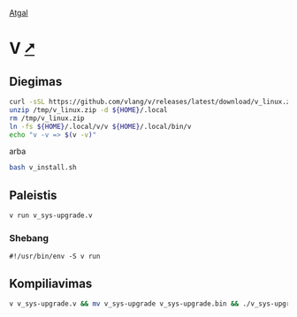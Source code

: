 [Atgal](./readme.md)

# V [&#x2B67;](https://vlang.io/)

## Diegimas

```bash
curl -sSL https://github.com/vlang/v/releases/latest/download/v_linux.zip -o /tmp/v_linux.zip
unzip /tmp/v_linux.zip -d ${HOME}/.local
rm /tmp/v_linux.zip
ln -fs ${HOME}/.local/v/v ${HOME}/.local/bin/v
echo "v -v => $(v -v)"
```

arba

```bash
bash v_install.sh
```

## Paleistis

```bash
v run v_sys-upgrade.v
```

### Shebang

```shebang
#!/usr/bin/env -S v run
```

## Kompiliavimas

```bash
v v_sys-upgrade.v && mv v_sys-upgrade v_sys-upgrade.bin && ./v_sys-upgrade.bin
```
